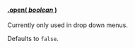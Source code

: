 #### <a name="boolean" href="#boolean">.open( *boolean* )</a>

Currently only used in drop down menus.

Defaults to ```false```.
